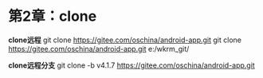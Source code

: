 # 第2章：clone

**clone远程**
git clone https://gitee.com/oschina/android-app.git
git clone https://gitee.com/oschina/android-app.git e:/wkrm_git/

**clone远程分支**
git clone -b v4.1.7 https://gitee.com/oschina/android-app.git
